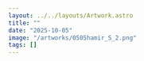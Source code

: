 ```yaml
---
layout: ../../layouts/Artwork.astro
title: ""
date: "2025-10-05"
image: "/artworks/0505hamir_S_2.png"
tags: []
---
```


